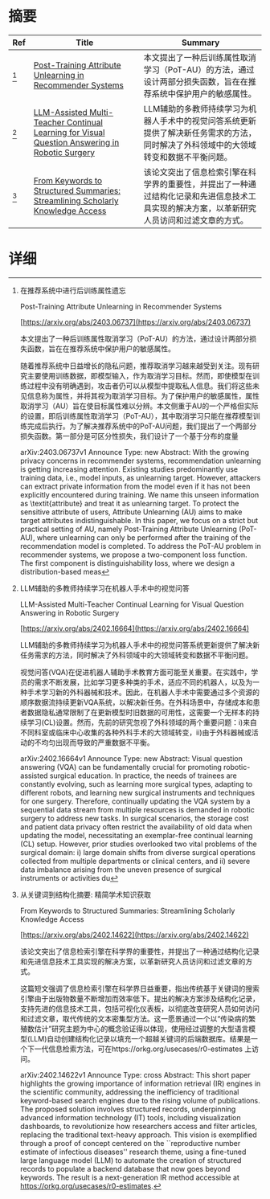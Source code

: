 # 摘要

| Ref | Title | Summary |
| --- | --- | --- |
| [^1] | [Post-Training Attribute Unlearning in Recommender Systems](https://arxiv.org/abs/2403.06737) | 本文提出了一种后训练属性取消学习（PoT-AU）的方法，通过设计两部分损失函数，旨在在推荐系统中保护用户的敏感属性。 |
| [^2] | [LLM-Assisted Multi-Teacher Continual Learning for Visual Question Answering in Robotic Surgery](https://arxiv.org/abs/2402.16664) | LLM辅助的多教师持续学习为机器人手术中的视觉问答系统更新提供了解决新任务需求的方法，同时解决了外科领域中的大领域转变和数据不平衡问题。 |
| [^3] | [From Keywords to Structured Summaries: Streamlining Scholarly Knowledge Access](https://arxiv.org/abs/2402.14622) | 该论文突出了信息检索引擎在科学界的重要性，并提出了一种通过结构化记录和先进信息技术工具实现的解决方案，以革新研究人员访问和过滤文章的方式。 |

# 详细

[^1]: 在推荐系统中进行后训练属性遗忘

    Post-Training Attribute Unlearning in Recommender Systems

    [https://arxiv.org/abs/2403.06737](https://arxiv.org/abs/2403.06737)

    本文提出了一种后训练属性取消学习（PoT-AU）的方法，通过设计两部分损失函数，旨在在推荐系统中保护用户的敏感属性。

    

    随着推荐系统中日益增长的隐私问题，推荐取消学习越来越受到关注。现有研究主要使用训练数据，即模型输入，作为取消学习目标。然而，即使模型在训练过程中没有明确遇到，攻击者仍可以从模型中提取私人信息。我们将这些未见信息称为属性，并将其视为取消学习目标。为了保护用户的敏感属性，属性取消学习（AU）旨在使目标属性难以分辨。本文侧重于AU的一个严格但实际的设置，即后训练属性取消学习（PoT-AU），其中取消学习只能在推荐模型训练完成后执行。为了解决推荐系统中的PoT-AU问题，我们提出了一个两部分损失函数。第一部分是可区分性损失，我们设计了一个基于分布的度量

    arXiv:2403.06737v1 Announce Type: new  Abstract: With the growing privacy concerns in recommender systems, recommendation unlearning is getting increasing attention. Existing studies predominantly use training data, i.e., model inputs, as unlearning target. However, attackers can extract private information from the model even if it has not been explicitly encountered during training. We name this unseen information as \textit{attribute} and treat it as unlearning target. To protect the sensitive attribute of users, Attribute Unlearning (AU) aims to make target attributes indistinguishable. In this paper, we focus on a strict but practical setting of AU, namely Post-Training Attribute Unlearning (PoT-AU), where unlearning can only be performed after the training of the recommendation model is completed. To address the PoT-AU problem in recommender systems, we propose a two-component loss function. The first component is distinguishability loss, where we design a distribution-based meas
    
[^2]: LLM辅助的多教师持续学习在机器人手术中的视觉问答

    LLM-Assisted Multi-Teacher Continual Learning for Visual Question Answering in Robotic Surgery

    [https://arxiv.org/abs/2402.16664](https://arxiv.org/abs/2402.16664)

    LLM辅助的多教师持续学习为机器人手术中的视觉问答系统更新提供了解决新任务需求的方法，同时解决了外科领域中的大领域转变和数据不平衡问题。

    

    视觉问答(VQA)在促进机器人辅助手术教育方面可能至关重要。在实践中，学员的需求不断发展，比如学习更多种类的手术，适应不同的机器人，以及为一种手术学习新的外科器械和技术。因此，在机器人手术中需要通过多个资源的顺序数据流持续更新VQA系统，以解决新任务。在外科场景中，存储成本和患者数据隐私通常限制了在更新模型时旧数据的可用性，这需要一个无样本的持续学习(CL)设置。然而，先前的研究忽视了外科领域的两个重要问题：i)来自不同科室或临床中心收集的各种外科手术的大领域转变，ii)由于外科器械或活动的不均匀出现而导致的严重数据不平衡。

    arXiv:2402.16664v1 Announce Type: new  Abstract: Visual question answering (VQA) can be fundamentally crucial for promoting robotic-assisted surgical education. In practice, the needs of trainees are constantly evolving, such as learning more surgical types, adapting to different robots, and learning new surgical instruments and techniques for one surgery. Therefore, continually updating the VQA system by a sequential data stream from multiple resources is demanded in robotic surgery to address new tasks. In surgical scenarios, the storage cost and patient data privacy often restrict the availability of old data when updating the model, necessitating an exemplar-free continual learning (CL) setup. However, prior studies overlooked two vital problems of the surgical domain: i) large domain shifts from diverse surgical operations collected from multiple departments or clinical centers, and ii) severe data imbalance arising from the uneven presence of surgical instruments or activities du
    
[^3]: 从关键词到结构化摘要: 精简学术知识获取

    From Keywords to Structured Summaries: Streamlining Scholarly Knowledge Access

    [https://arxiv.org/abs/2402.14622](https://arxiv.org/abs/2402.14622)

    该论文突出了信息检索引擎在科学界的重要性，并提出了一种通过结构化记录和先进信息技术工具实现的解决方案，以革新研究人员访问和过滤文章的方式。

    

    这篇短文强调了信息检索引擎在科学界日益重要，指出传统基于关键词的搜索引擎由于出版物数量不断增加而效率低下。提出的解决方案涉及结构化记录，支持先进的信息技术工具，包括可视化仪表板，以彻底改变研究人员如何访问和过滤文章，取代传统的文本密集型方法。这一愿景通过一个以“传染病的繁殖数估计”研究主题为中心的概念验证得以体现，使用经过调整的大型语言模型(LLM)自动创建结构化记录以填充一个超越关键词的后端数据库。结果是一个下一代信息检索方法，可在https://orkg.org/usecases/r0-estimates 上访问。

    arXiv:2402.14622v1 Announce Type: cross  Abstract: This short paper highlights the growing importance of information retrieval (IR) engines in the scientific community, addressing the inefficiency of traditional keyword-based search engines due to the rising volume of publications. The proposed solution involves structured records, underpinning advanced information technology (IT) tools, including visualization dashboards, to revolutionize how researchers access and filter articles, replacing the traditional text-heavy approach. This vision is exemplified through a proof of concept centered on the ``reproductive number estimate of infectious diseases'' research theme, using a fine-tuned large language model (LLM) to automate the creation of structured records to populate a backend database that now goes beyond keywords. The result is a next-generation IR method accessible at https://orkg.org/usecases/r0-estimates.
    


